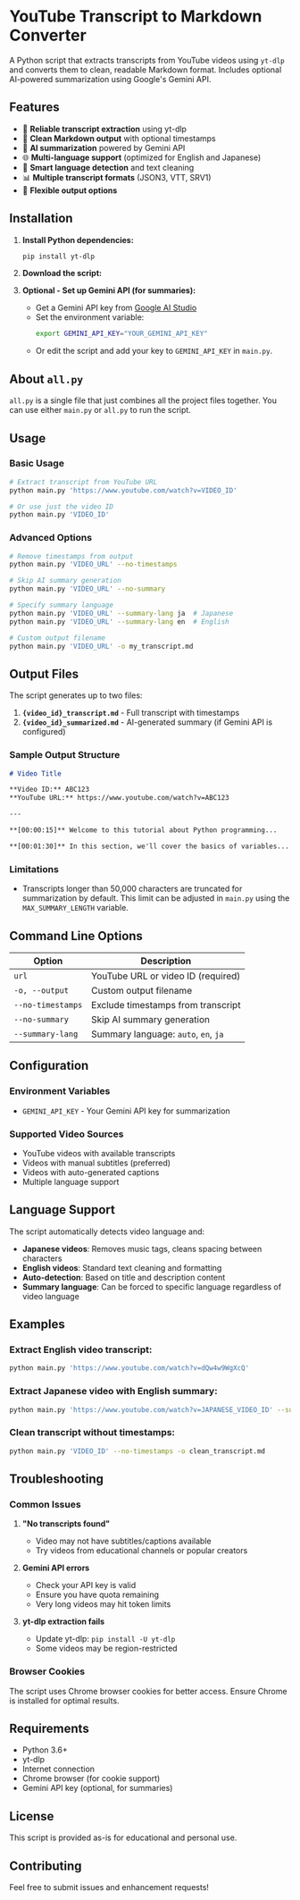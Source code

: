# YouTube Transcript to Markdown Converter

A Python script that extracts transcripts from YouTube videos using `yt-dlp` and converts them to clean, readable Markdown format. Includes optional AI-powered summarization using Google's Gemini API.

## Features
- 🎥 **Reliable transcript extraction** using yt-dlp
- 📝 **Clean Markdown output** with optional timestamps
- 🤖 **AI summarization** powered by Gemini API
- 🌐 **Multi-language support** (optimized for English and Japanese)
- 🎯 **Smart language detection** and text cleaning
- 📊 **Multiple transcript formats** (JSON3, VTT, SRV1)
- 🔧 **Flexible output options**


## Installation
1. **Install Python dependencies:**
   ```bash
   pip install yt-dlp
   ```

2. **Download the script:**

3. **Optional - Set up Gemini API (for summaries):**
   - Get a Gemini API key from [Google AI Studio](https://makersuite.google.com/)
   - Set the environment variable:
     ```bash
     export GEMINI_API_KEY="YOUR_GEMINI_API_KEY"
     ```
   - Or edit the script and add your key to `GEMINI_API_KEY` in `main.py`.


## About `all.py`
`all.py` is a single file that just combines all the project files together. You can use either `main.py` or `all.py` to run the script.


## Usage
### Basic Usage
```bash
# Extract transcript from YouTube URL
python main.py 'https://www.youtube.com/watch?v=VIDEO_ID'

# Or use just the video ID
python main.py 'VIDEO_ID'
```

### Advanced Options
```bash
# Remove timestamps from output
python main.py 'VIDEO_URL' --no-timestamps

# Skip AI summary generation
python main.py 'VIDEO_URL' --no-summary

# Specify summary language
python main.py 'VIDEO_URL' --summary-lang ja  # Japanese
python main.py 'VIDEO_URL' --summary-lang en  # English

# Custom output filename
python main.py 'VIDEO_URL' -o my_transcript.md
```


## Output Files
The script generates up to two files:
1. **`{video_id}_transcript.md`** - Full transcript with timestamps
2. **`{video_id}_summarized.md`** - AI-generated summary (if Gemini API is configured)

### Sample Output Structure
```markdown
# Video Title

**Video ID:** ABC123  
**YouTube URL:** https://www.youtube.com/watch?v=ABC123

---

**[00:00:15]** Welcome to this tutorial about Python programming...

**[00:01:30]** In this section, we'll cover the basics of variables...
```

### Limitations
- Transcripts longer than 50,000 characters are truncated for summarization by default. This limit can be adjusted in `main.py` using the `MAX_SUMMARY_LENGTH` variable.


## Command Line Options
| Option | Description |
|--------|-------------|
| `url` | YouTube URL or video ID (required) |
| `-o, --output` | Custom output filename |
| `--no-timestamps` | Exclude timestamps from transcript |
| `--no-summary` | Skip AI summary generation |
| `--summary-lang` | Summary language: `auto`, `en`, `ja` |


## Configuration
### Environment Variables
- `GEMINI_API_KEY` - Your Gemini API key for summarization

### Supported Video Sources
- YouTube videos with available transcripts
- Videos with manual subtitles (preferred)
- Videos with auto-generated captions
- Multiple language support


## Language Support
The script automatically detects video language and:
- **Japanese videos**: Removes music tags, cleans spacing between characters
- **English videos**: Standard text cleaning and formatting
- **Auto-detection**: Based on title and description content
- **Summary language**: Can be forced to specific language regardless of video language


## Examples
### Extract English video transcript:
```bash
python main.py 'https://www.youtube.com/watch?v=dQw4w9WgXcQ'
```

### Extract Japanese video with English summary:
```bash
python main.py 'https://www.youtube.com/watch?v=JAPANESE_VIDEO_ID' --summary-lang en
```

### Clean transcript without timestamps:
```bash
python main.py 'VIDEO_ID' --no-timestamps -o clean_transcript.md
```


## Troubleshooting
### Common Issues
1. **"No transcripts found"**
   - Video may not have subtitles/captions available
   - Try videos from educational channels or popular creators

2. **Gemini API errors**
   - Check your API key is valid
   - Ensure you have quota remaining
   - Very long videos may hit token limits

3. **yt-dlp extraction fails**
   - Update yt-dlp: `pip install -U yt-dlp`
   - Some videos may be region-restricted

### Browser Cookies
The script uses Chrome browser cookies for better access. Ensure Chrome is installed for optimal results.


## Requirements
- Python 3.6+
- yt-dlp
- Internet connection
- Chrome browser (for cookie support)
- Gemini API key (optional, for summaries)


## License
This script is provided as-is for educational and personal use.


## Contributing
Feel free to submit issues and enhancement requests!